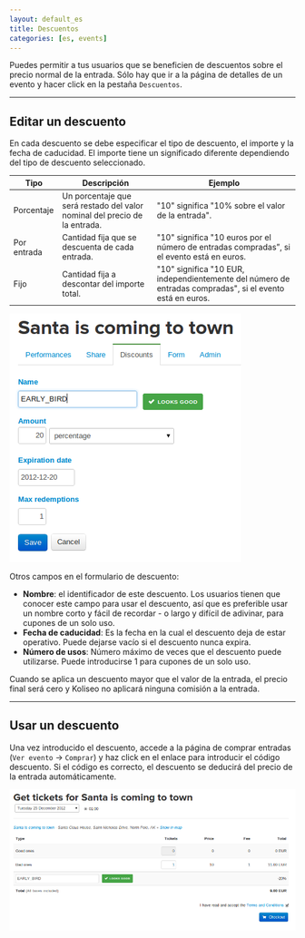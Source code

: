 ```yaml
---
layout: default_es
title: Descuentos
categories: [es, events]
---
```


Puedes permitir a tus usuarios que se beneficien de descuentos sobre el precio normal de la entrada. Sólo hay que ir a la página de detalles de un evento y hacer click en la pestaña <code>Descuentos</code>.

<hr>
<h2>Editar un descuento</h2>

<div class="row-fluid">
  <div class="span6">
    <p>En cada descuento se debe especificar el tipo de descuento, el importe y la fecha de caducidad. El importe tiene un significado diferente dependiendo del tipo de descuento seleccionado.</p>
    <table class="table table-bordered">
      <thead>
        <tr><th>Tipo</th><th>Descripción</th><th>Ejemplo</th></tr>
      </thead>
      <tbody>
        <tr><td>Porcentaje</td><td>Un porcentaje que será restado del valor nominal del precio de la entrada.</td><td>"10" significa "10% sobre el valor de la entrada".</td></tr>
        <tr><td>Por entrada</td><td>Cantidad fija que se descuenta de cada entrada.</td><td>"10" significa "10 euros por el número de entradas compradas”, si el evento está en euros.</td></tr>
        <tr><td>Fijo</td><td>Cantidad fija a descontar del importe total.</td><td>"10" significa "10 EUR, independientemente del número de entradas compradas", si el evento está en euros.</td></tr>
      </tbody>
    </table>
  </div>
  <div class="span6">
    <img src="/img/events/discounts.png" class="himg">
  </div>
</div>

<p>Otros campos en el formulario de descuento:</p>

* **Nombre**: el identificador de este descuento. Los usuarios tienen que conocer este campo para usar el descuento, así que es preferible usar un nombre corto y fácil de recordar - o largo y difícil de adivinar, para cupones de un solo uso.
* **Fecha de caducidad**: Es la fecha en la cual el descuento deja de estar operativo.  Puede dejarse vacío si el descuento nunca expira.
* **Número de usos**: Número máximo de veces que el descuento puede utilizarse. Puede introducirse 1 para cupones de un solo uso.

<p>Cuando se aplica un descuento mayor que el valor de la entrada, el precio final será cero y Koliseo no aplicará ninguna comisión a la entrada.</p>

<hr>
<h2>Usar un descuento</h2>

<p>Una vez introducido el descuento, accede a la página de comprar entradas (<code>Ver evento</code> → <code>Comprar</code>) y haz click en el enlace para introducir el código descuento. Si el código es correcto, el descuento se deducirá del precio de la entrada automáticamente.</p>

<p><img src="/img/events/use-discount.png" class="himg"></p>

